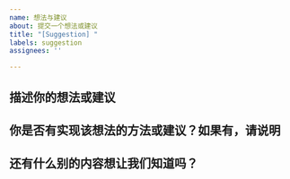 ```yaml
---
name: 想法与建议
about: 提交一个想法或建议
title: "[Suggestion] "
labels: suggestion
assignees: ''

---
```


## 描述你的想法或建议


## 你是否有实现该想法的方法或建议？如果有，请说明


## 还有什么别的内容想让我们知道吗？
